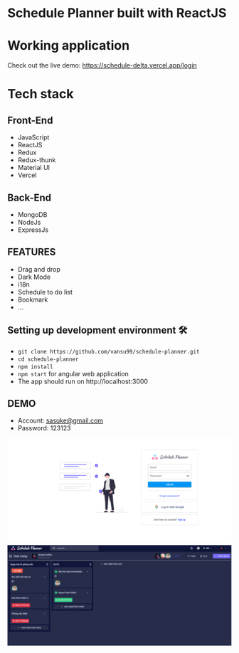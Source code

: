 # Schedule Planner built with ReactJS

# Working application 

Check out the live demo: https://schedule-delta.vercel.app/login

# Tech stack

## Front-End

+ JavaScript
+ ReactJS
+ Redux
+ Redux-thunk
+ Material UI
+ Vercel

## Back-End
+ MongoDB
+ NodeJs
+ ExpressJs

## FEATURES

+ Drag and drop
+ Dark Mode
+ i18n
+ Schedule to do list
+ Bookmark
+ ...

## Setting up development environment 🛠

- `git clone https://github.com/vansu99/schedule-planner.git`
- `cd schedule-planner`
- `npm install`
- `npm start` for angular web application
- The app should run on http://localhost:3000

## DEMO
- Account: sasuke@gmail.com
- Password: 123123

![alt](/docs/demo.png)
![alt](/docs/dashboard-dark.png)

